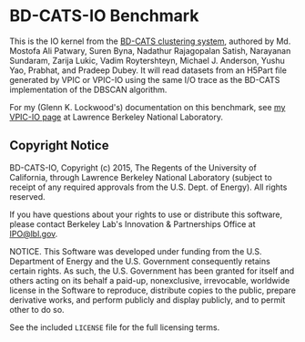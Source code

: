 BD-CATS-IO Benchmark
================================================================================

This is the IO kernel from the [BD-CATS clustering system][1], authored by Md.
Mostofa Ali Patwary, Suren Byna, Nadathur Rajagopalan Satish, Narayanan Sundaram,
Zarija Lukic, Vadim Roytershteyn, Michael J. Anderson, Yushu Yao, Prabhat, and
Pradeep Dubey.  It will read datasets from an H5Part file generated by VPIC or
VPIC-IO using the same I/O trace as the BD-CATS implementation of the DBSCAN
algorithm.

For my (Glenn K. Lockwood's) documentation on this benchmark, see [my VPIC-IO
page][2] at Lawrence Berkeley National Laboratory.

Copyright Notice
--------------------------------------------------------------------------------

BD-CATS-IO, Copyright (c) 2015, The Regents of the University of California, 
through Lawrence Berkeley National Laboratory (subject to receipt of any 
required approvals from the U.S. Dept. of Energy).  All rights reserved.
 
If you have questions about your rights to use or distribute this software,
please contact Berkeley Lab's Innovation & Partnerships Office at
IPO@lbl.gov.
 
NOTICE.  This Software was developed under funding from the U.S. Department
of Energy and the U.S. Government consequently retains certain rights. As
such, the U.S. Government has been granted for itself and others acting on
its behalf a paid-up, nonexclusive, irrevocable, worldwide license in the
Software to reproduce, distribute copies to the public, prepare derivative
works, and perform publicly and display publicly, and to permit other to do
so.

See the included `LICENSE` file for the full licensing terms.

[1]: http://dx.doi.org/10.1145/2807591.2807616
[2]: https://sites.google.com/a/lbl.gov/glennklockwood/benchmarks-tools/vpic-io-benchmark
